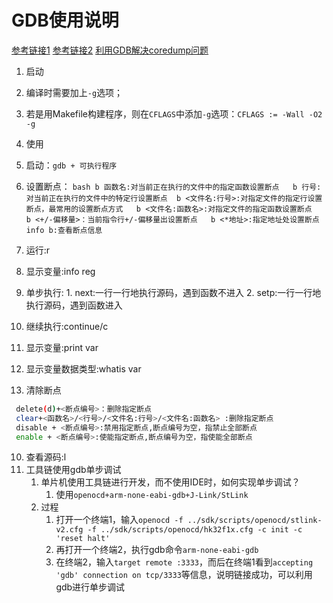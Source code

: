 # GDB使用说明
[参考链接1](https://blog.csdn.net/horotororensu/article/details/82256832)
[参考链接2](https://blog.csdn.net/niyaozuozuihao/article/details/91802994)
[利用GDB解决coredump问题](https://zhuanlan.zhihu.com/p/46605905)
1. 启动
  1. 编译时需要加上`-g`选项；
  2. 若是用Makefile构建程序，则在`CFLAGS`中添加`-g`选项：`CFLAGS := -Wall -O2 -g`
  
2. 使用
  1. 启动：`gdb + 可执行程序`
  2. 设置断点：
    ```bash
      b 函数名:对当前正在执行的文件中的指定函数设置断点  
      b 行号:对当前正在执行的文件中的特定行设置断点 
      b <文件名:行号>:对指定文件的指定行设置断点，最常用的设置断点方式  
      b <文件名:函数名>:对指定文件的指定函数设置断点  
      b <+/-偏移量>：当前指令行+/-偏移量出设置断点  
      b <*地址>:指定地址处设置断点  
      info b:查看断点信息  
    ```
  3. 运行:r
  4. 显示变量:info reg
  5. 单步执行:
    1. next:一行一行地执行源码，遇到函数不进入
    2. setp:一行一行地执行源码，遇到函数进入
  6. 继续执行:continue/c
  7. 显示变量:print var
  8. 显示变量数据类型:whatis var
  9. 清除断点
  ```bash
   delete(d)+<断点编号>：删除指定断点
   clear+<函数名>/<行号>/<文件名:行号>/<文件名:函数名> :删除指定断点
   disable + <断点编号>:禁用指定断点,断点编号为空，指禁止全部断点
   enable + <断点编号>:使能指定断点,断点编号为空，指使能全部断点
  ```
  10. 查看源码:l
3. 工具链使用gdb单步调试
   1. 单片机使用工具链进行开发，而不使用IDE时，如何实现单步调试？
      1. 使用`openocd+arm-none-eabi-gdb+J-Link/StLink`
   2. 过程
      1. 打开一个终端1，输入`openocd -f ../sdk/scripts/openocd/stlink-v2.cfg -f ../sdk/scripts/openocd/hk32f1x.cfg -c init -c 'reset halt'`
      2. 再打开一个终端2，执行gdb命令`arm-none-eabi-gdb`
      3. 在终端2，输入`target remote :3333`，而后在终端1看到`accepting 'gdb' connection on tcp/3333`等信息，说明链接成功，可以利用gdb进行单步调试
    
